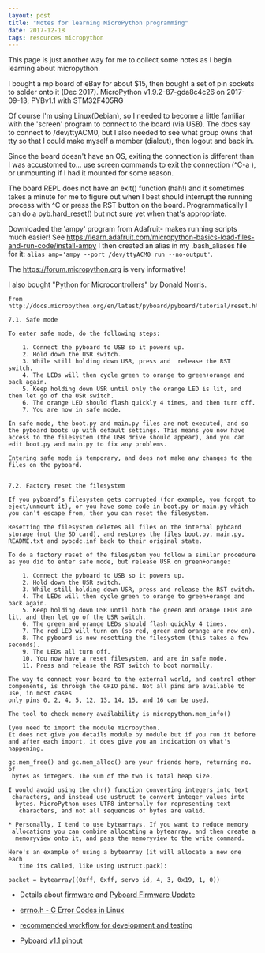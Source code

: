 ```yaml
---
layout: post
title: "Notes for learning MicroPython programming"
date: 2017-12-18
tags: resources micropython
---
```


This page is just another way for me to collect some notes as I begin learning about micropython.

I bought a mp board of eBay for about $15, then bought a set of pin sockets to solder onto it (Dec 2017). MicroPython v1.9.2-87-gda8c4c26 on 2017-09-13; PYBv1.1 with STM32F405RG

Of course I'm using Linux(Debian), so I needed to become a little familiar with the 'screen' program to connect to the board (via USB). The docs say to connect to /dev/ttyACM0, but I also needed to see what group owns that tty so that I could make myself a member (dialout), then logout and back in.

Since the board doesn't have an OS, exiting the connection is different than I was accustomed to... use screen commands to exit the connection (^C-a \), or unmounting if I had it mounted for some reason.

The board REPL does not have an exit() function (hah!) and it sometimes takes a minute for me to figure out when I best should interrupt the running process with ^C or press the RST button on the board. Programmatically I can do a pyb.hard_reset() but not sure yet when that's appropriate.

Downloaded the 'ampy' program from Adafruit- makes running scripts much easier! See https://learn.adafruit.com/micropython-basics-load-files-and-run-code/install-ampy I then created an alias in my .bash_aliases file for it: `alias amp='ampy --port /dev/ttyACM0 run --no-output'`.

The https://forum.micropython.org is very informative!

I also bought "Python for Microcontrollers" by Donald Norris.


```
from http://docs.micropython.org/en/latest/pyboard/pyboard/tutorial/reset.html:

7.1. Safe mode

To enter safe mode, do the following steps:

    1. Connect the pyboard to USB so it powers up.
    2. Hold down the USR switch.
    3. While still holding down USR, press and  release the RST switch.
    4. The LEDs will then cycle green to orange to green+orange and back again.
    5. Keep holding down USR until only the orange LED is lit, and then let go of the USR switch.
    6. The orange LED should flash quickly 4 times, and then turn off.
    7. You are now in safe mode.

In safe mode, the boot.py and main.py files are not executed, and so the pyboard boots up with default settings. This means you now have access to the filesystem (the USB drive should appear), and you can edit boot.py and main.py to fix any problems.

Entering safe mode is temporary, and does not make any changes to the files on the pyboard.  


7.2. Factory reset the filesystem

If you pyboard’s filesystem gets corrupted (for example, you forgot to eject/unmount it), or you have some code in boot.py or main.py which you can’t escape from, then you can reset the filesystem.

Resetting the filesystem deletes all files on the internal pyboard storage (not the SD card), and restores the files boot.py, main.py, README.txt and pybcdc.inf back to their original state.

To do a factory reset of the filesystem you follow a similar procedure as you did to enter safe mode, but release USR on green+orange:

    1. Connect the pyboard to USB so it powers up.
    2. Hold down the USR switch.
    3. While still holding down USR, press and release the RST switch.
    4. The LEDs will then cycle green to orange to green+orange and back again.
    5. Keep holding down USR until both the green and orange LEDs are lit, and then let go of the USR switch.
    6. The green and orange LEDs should flash quickly 4 times.
    7. The red LED will turn on (so red, green and orange are now on).
    8. The pyboard is now resetting the filesystem (this takes a few seconds).
    9. The LEDs all turn off.
    10. You now have a reset filesystem, and are in safe mode.
    11. Press and release the RST switch to boot normally.

```
```
The way to connect your board to the external world, and control other components, is through the GPIO pins. Not all pins are available to use, in most cases
only pins 0, 2, 4, 5, 12, 13, 14, 15, and 16 can be used.
```
```
The tool to check memory availability is micropython.mem_info()

(you need to import the module micropython.
It does not give you details module by module but if you run it before
and after each import, it does give you an indication on what's happening.

gc.mem_free() and gc.mem_alloc() are your friends here, returning no. of
 bytes as integers. The sum of the two is total heap size.
```
```
I would avoid using the chr() function converting integers into text
 characters, and instead use ustruct to convert integer values into
  bytes. MicroPython uses UTF8 internally for representing text
   characters, and not all sequences of bytes are valid.

* Personally, I tend to use bytearrays. If you want to reduce memory
 allocations you can combine allocating a bytearray, and then create a
  memoryview onto it, and pass the memoryview to the write command.

Here's an example of using a bytearray (it will allocate a new one each
   time its called, like using ustruct.pack):

packet = bytearray((0xff, 0xff, servo_id, 4, 3, 0x19, 1, 0))
```

* Details about [firmware](http://www.micropython.org/download) and [Pyboard Firmware Update](https://github.com/micropython/micropython/wiki/Pyboard-Firmware-Update)

* [errno.h - C Error Codes in Linux](http://www.virtsync.com/c-error-codes-include-errno)
* [recommended workflow for development and testing](https://forum.micropython.org/viewtopic.php?f=16&t=4261&p=24631&hilit=cross+compile#p24631)
* [Pyboard v1.1 pinout](http://micropython.org/resources/pybv11-pinout.jpg)
